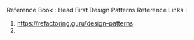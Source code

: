 Reference Book : Head First Design Patterns
Reference Links :
1. https://refactoring.guru/design-patterns
2. 
